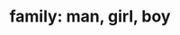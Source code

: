 ---
layout: people&body
title: "family: man, girl, boy"
emoji: family_man_girl_boy
permalink: 👨‍👧‍👦.html
---